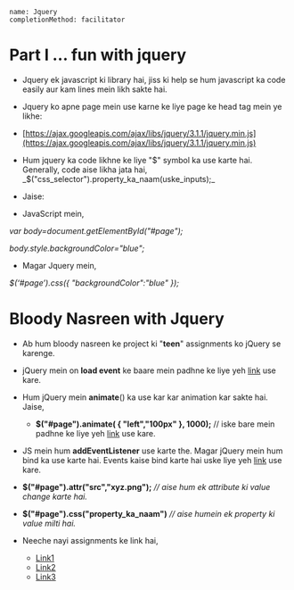 ```ngMeta
name: Jquery
completionMethod: facilitator
```

# Part I … fun with jquery

- Jquery ek javascript ki library hai, jiss ki help se hum javascript ka code easily aur kam lines mein likh sakte hai.

- Jquery ko apne page mein use karne ke liye page ke head tag mein ye likhe:

- [https://ajax.googleapis.com/ajax/libs/jquery/3.1.1/jquery.min.js](https://ajax.googleapis.com/ajax/libs/jquery/3.1.1/jquery.min.js)

- Hum jquery ka code likhne ke liye "$" symbol ka use karte hai. Generally, code aise likha jata hai,
	 _$("css_selector").property_ka_naam(uske_inputs);_

- Jaise:

- JavaScript mein,

_var body=document.getElementById("#page");_

_body.style.backgroundColor="blue";_

- Magar Jquery mein,

_$(‘#page’).css({ "backgroundColor":"blue" });_


# Bloody Nasreen with Jquery

- Ab hum bloody nasreen ke project ki  "**teen**" assignments ko jQuery se karenge.

- jQuery mein on **load event** ke baare mein padhne ke liye yeh [link](http://www.jquery-tutorial.net/introduction/the-ready-event/) use kare.

- Hum jQuery mein **animate**() ka use kar kar animation kar sakte hai. Jaise,

	- **$("#page").animate( { "left","100px" }, 1000);**	// iske bare mein padhne ke liye yeh [link](http://www.jquery-tutorial.net/introduction/the-ready-event/) use kare.

- JS mein hum  **addEventListener** use karte the. Magar jQuery mein hum bind ka use karte hai. Events kaise bind karte 	hai 	uske liye yeh [link](http://www.jquery-tutorial.net/events/introduction/) use kare.
- **$("#page").attr("src","xyz.png");** 	_// aise hum ek attribute ki value change karte hai._

- **$("#page").css("property_ka_naam")**	_// aise humein ek property ki value milti hai._
- Neeche nayi assignments ke link hai,
	- [Link1](http://codepen.io/navgurukul/full/ggGWyJ/)
	- [Link2](http://codepen.io/navgurukul/full/vgeZxq/)
	- [Link3](http://codepen.io/navgurukul/full/ZLXJWm/)